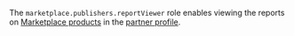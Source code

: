The `marketplace.publishers.reportViewer` role enables viewing the reports on [Marketplace products](../../../marketplace/concepts/product.md) in the [partner profile](../../../marketplace/quickstart.md#registration).
